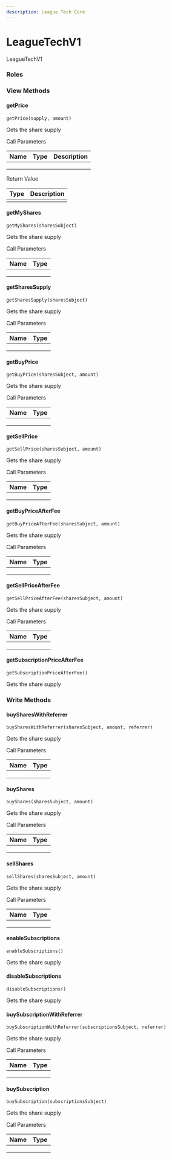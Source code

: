 ```yaml
---
description: League Tech Core
---
```


# LeagueTechV1

LeagueTechV1

### Roles

### View Methods

#### getPrice

`getPrice(supply, amount)`

Gets the share supply

Call Parameters

| Name | Type | Description |
| ---- | ---- | ----------- |
|      |      |             |
|      |      |             |
|      |      |             |

Return Value

| Type | Description |
| ---- | ----------- |
|      |             |

#### getMyShares

`getMyShares(sharesSubject)`

Gets the share supply

Call Parameters

| Name | Type |
| ---- | ---- |
|      |      |
|      |      |
|      |      |

#### getSharesSupply

`getSharesSupply(sharesSubject)`

Gets the share supply

Call Parameters

| Name | Type |
| ---- | ---- |
|      |      |
|      |      |
|      |      |

#### getBuyPrice

`getBuyPrice(sharesSubject, amount)`

Gets the share supply

Call Parameters

| Name | Type |
| ---- | ---- |
|      |      |
|      |      |
|      |      |

#### getSellPrice

`getSellPrice(sharesSubject, amount)`

Gets the share supply

Call Parameters

| Name | Type |
| ---- | ---- |
|      |      |
|      |      |
|      |      |

#### getBuyPriceAfterFee

`getBuyPriceAfterFee(sharesSubject, amount)`

Gets the share supply

Call Parameters

| Name | Type |
| ---- | ---- |
|      |      |
|      |      |
|      |      |

#### getSellPriceAfterFee

`getSellPriceAfterFee(sharesSubject, amount)`

Gets the share supply

Call Parameters

| Name | Type |
| ---- | ---- |
|      |      |
|      |      |
|      |      |

#### getSubscriptionPriceAfterFee

`getSubscriptionPriceAfterFee()`

Gets the share supply

### Write Methods

#### buySharesWithReferrer

`buySharesWithReferrer(sharesSubject, amount, referrer)`

Gets the share supply

Call Parameters

| Name | Type |
| ---- | ---- |
|      |      |
|      |      |
|      |      |

#### buyShares

`buyShares(sharesSubject, amount)`

Gets the share supply

Call Parameters

| Name | Type |
| ---- | ---- |
|      |      |
|      |      |
|      |      |

#### sellShares

`sellShares(sharesSubject, amount)`

Gets the share supply

Call Parameters

| Name | Type |
| ---- | ---- |
|      |      |
|      |      |
|      |      |

#### enableSubscriptions

`enableSubscriptions()`

Gets the share supply

#### disableSubscriptions

`disableSubscriptions()`

Gets the share supply

#### buySubscriptionWithReferrer

`buySubscriptionWithReferrer(subscriptionsSubject, referrer)`

Gets the share supply

Call Parameters

| Name | Type |
| ---- | ---- |
|      |      |
|      |      |
|      |      |

#### buySubscription

`buySubscription(subscriptionsSubject)`

Gets the share supply

Call Parameters

| Name | Type |
| ---- | ---- |
|      |      |
|      |      |
|      |      |
